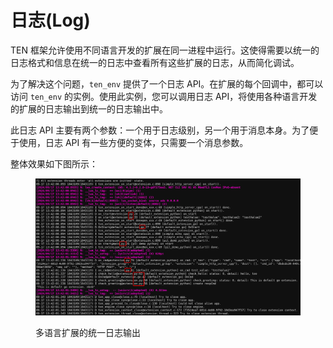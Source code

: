# 日志(Log)

TEN 框架允许使用不同语言开发的扩展在同一进程中运行。这使得需要以统一的日志格式和信息在统一的日志中查看所有这些扩展的日志，从而简化调试。

为了解决这个问题，`ten_env` 提供了一个日志 API。在扩展的每个回调中，都可以访问 `ten_env` 的实例。使用此实例，您可以调用日志 API，将使用各种语言开发的扩展的日志输出到统一的日志输出中。

此日志 API 主要有两个参数：一个用于日志级别，另一个用于消息本身。为了便于使用，日志 API 有一些方便的变体，只需要一个消息参数。

整体效果如下图所示：

<figure><img src="../../../assets/png/log.png" alt=""><figcaption><p>多语言扩展的统一日志输出</p></figcaption></figure>

